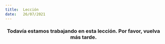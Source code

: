 ```yaml
---
title:  Lección
date:   26/07/2021
---
```


### <center>Todavía estamos trabajando en esta lección. Por favor, vuelva más tarde.</center>